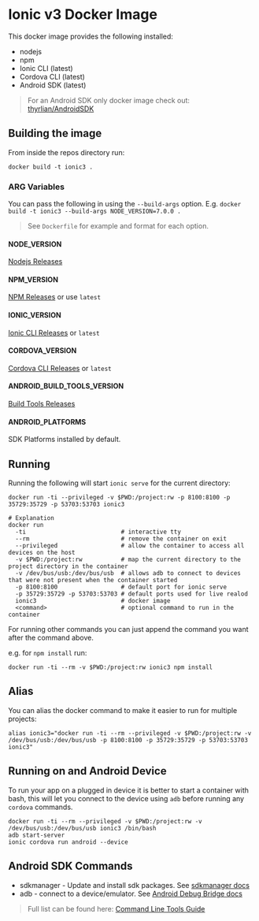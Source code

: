 # Ionic v3 Docker Image

This docker image provides the following installed:

* nodejs
* npm
* Ionic CLI (latest)
* Cordova CLI (latest)
* Android SDK (latest)

> For an Android SDK only docker image check out: [thyrlian/AndroidSDK](https://github.com/thyrlian/AndroidSDK)

## Building the image

From inside the repos directory run:

```
docker build -t ionic3 .
```
### ARG Variables

You can pass the following in using the `--build-args` option.
E.g. `docker build -t ionic3 --build-args NODE_VERSION=7.0.0 .`

> See `Dockerfile` for example and format for each option.

#### NODE\_VERSION
[Nodejs Releases](https://nodejs.org/en/download/releases/)

#### NPM\_VERSION
[NPM Releases](https://github.com/npm/npm/tags) or use `latest`

#### IONIC\_VERSION
[Ionic CLI Releases](https://github.com/driftyco/ionic-cli/tags) or `latest`

#### CORDOVA\_VERSION
[Cordova CLI Releases](https://github.com/apache/cordova-cli/tags) or `latest`

#### ANDROID\_BUILD\_TOOLS\_VERSION

[Build Tools Releases](https://developer.android.com/studio/releases/build-tools.html)

#### ANDROID\_PLATFORMS

SDK Platforms installed by default.


## Running

Running the following will start `ionic serve` for the current directory:

```
docker run -ti --privileged -v $PWD:/project:rw -p 8100:8100 -p 35729:35729 -p 53703:53703 ionic3

# Explanation
docker run
  -ti                           # interactive tty
  --rm                          # remove the container on exit
  --privileged                  # allow the container to access all devices on the host
  -v $PWD:/project:rw           # map the current directory to the project directory in the container
  -v /dev/bus/usb:/dev/bus/usb  # allows adb to connect to devices that were not present when the container started
  -p 8100:8100                  # default port for ionic serve
  -p 35729:35729 -p 53703:53703 # default ports used for live realod
  ionic3                        # docker image
  <command>                     # optional command to run in the container
```

For running other commands you can just append the command you want after
the command above.

e.g. for `npm install` run:
```
docker run -ti --rm -v $PWD:/project:rw ionic3 npm install
```

## Alias

You can alias the docker command to make it easier to run for multiple
projects:

```
alias ionic3="docker run -ti --rm --privileged -v $PWD:/project:rw -v /dev/bus/usb:/dev/bus/usb -p 8100:8100 -p 35729:35729 -p 53703:53703 ionic3"
```

## Running on and Android Device

To run your app on a plugged in device it is better to start a container
with bash, this will let you connect to the device using `adb` before
running any `cordova` commands.

```
docker run -ti --rm --privileged -v $PWD:/project:rw -v /dev/bus/usb:/dev/bus/usb ionic3 /bin/bash
adb start-server
ionic cordova run android --device
```


## Android SDK Commands

* sdkmanager - Update and install sdk packages. See [sdkmanager docs](https://developer.android.com/studio/command-line/sdkmanager.html)
* adb - connect to a device/emulator. See [Android Debug Bridge docs](https://developer.android.com/studio/command-line/adb.html)

> Full list can be found here: [Command Line Tools Guide](https://developer.android.com/studio/command-line/index.html)
